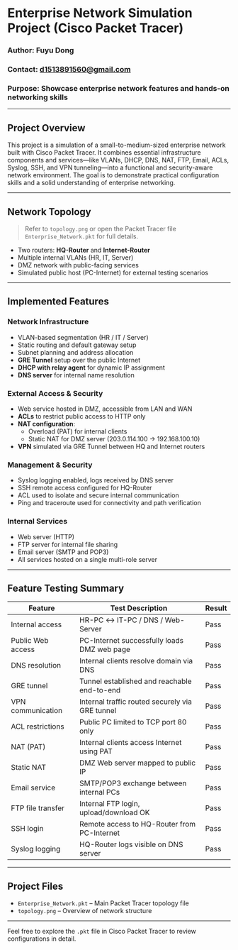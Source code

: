 # Enterprise Network Simulation Project (Cisco Packet Tracer)

###  Author: Fuyu Dong  
###  Contact: d1513891560@gmail.com  
###  Purpose: Showcase enterprise network features and hands-on networking skills

---

##  Project Overview

This project is a simulation of a small-to-medium-sized enterprise network built with Cisco Packet Tracer. It combines essential infrastructure components and services—like VLANs, DHCP, DNS, NAT, FTP, Email, ACLs, Syslog, SSH, and VPN tunneling—into a functional and security-aware network environment. The goal is to demonstrate practical configuration skills and a solid understanding of enterprise networking.

---

##  Network Topology

> Refer to `topology.png` or open the Packet Tracer file `Enterprise_Network.pkt` for full details.

- Two routers: **HQ-Router** and **Internet-Router**
- Multiple internal VLANs (HR, IT, Server)
- DMZ network with public-facing services
- Simulated public host (PC-Internet) for external testing scenarios

---

## Implemented Features

###  Network Infrastructure
- VLAN-based segmentation (HR / IT / Server)
- Static routing and default gateway setup
- Subnet planning and address allocation
- **GRE Tunnel** setup over the public Internet
- **DHCP with relay agent** for dynamic IP assignment
- **DNS server** for internal name resolution

###  External Access & Security
- Web service hosted in DMZ, accessible from LAN and WAN
- **ACLs** to restrict public access to HTTP only
- **NAT configuration**:
  - Overload (PAT) for internal clients
  - Static NAT for DMZ server (203.0.114.100 → 192.168.100.10)
- **VPN** simulated via GRE Tunnel between HQ and Internet routers

###  Management & Security
- Syslog logging enabled, logs received by DNS server
- SSH remote access configured for HQ-Router
- ACL used to isolate and secure internal communication
- Ping and traceroute used for connectivity and path verification

###  Internal Services
- Web server (HTTP)
- FTP server for internal file sharing
- Email server (SMTP and POP3)
- All services hosted on a single multi-role server

---

##  Feature Testing Summary

| Feature              | Test Description                              | Result |
|----------------------|-----------------------------------------------|--------|
| Internal access       | HR-PC ↔ IT-PC / DNS / Web-Server              |  Pass |
| Public Web access     | PC-Internet successfully loads DMZ web page   |  Pass |
| DNS resolution        | Internal clients resolve domain via DNS       |  Pass |
| GRE tunnel            | Tunnel established and reachable end-to-end   |  Pass |
| VPN communication | Internal traffic routed securely via GRE tunnel|  Pass |
| ACL restrictions      | Public PC limited to TCP port 80 only         |  Pass |
| NAT (PAT)        | Internal clients access Internet using PAT    |  Pass |
| Static NAT       | DMZ Web server mapped to public IP            |  Pass |
| Email service         | SMTP/POP3 exchange between internal PCs       |  Pass |
| FTP file transfer     | Internal FTP login, upload/download OK        |  Pass |
| SSH login             | Remote access to HQ-Router from PC-Internet   |  Pass |
| Syslog logging        | HQ-Router logs visible on DNS server          |  Pass |

---

##  Project Files

- `Enterprise_Network.pkt` – Main Packet Tracer topology file
- `topology.png` – Overview of network structure

---

Feel free to explore the `.pkt` file in Cisco Packet Tracer to review configurations in detail.
